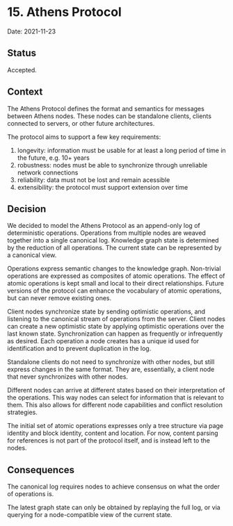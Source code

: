 # 15. Athens Protocol

Date: 2021-11-23


## Status

Accepted.


## Context

The Athens Protocol defines the format and semantics for messages between Athens nodes.
These nodes can be standalone clients, clients connected to servers, or other future architectures.

The protocol aims to support a few key requirements:
  1. longevity: information must be usable for at least a long period of time in the future, e.g. 10+ years
  2. robustness: nodes must be able to synchronize through unreliable network connections
  3. reliability: data must not be lost and remain acessible
  4. extensibility: the protocol must support extension over time


## Decision

We decided to model the Athens Protocol as an append-only log of deterministic operations.
Operations from multiple nodes are weaved together into a single canonical log.
Knowledge graph state is determined by the reduction of all operations.
The current state can be represented by a canonical view.

Operations express semantic changes to the knowledge graph.
Non-trivial operations are expressed as composites of atomic operations.
The effect of atomic operations is kept small and local to their direct relationships.
Future versions of the protocol can enhance the vocabulary of atomic operations, but can never remove existing ones.

Client nodes synchronize state by sending optimistic operations, and listening to the canonical stream of operations from the server.
Client nodes can create a new optimistic state by applying optimistic operations over the last known state.
Synchronization can happen as frequently or infrequently as desired.
Each operation a node creates has a unique id used for identification and to prevent duplication in the log.

Standalone clients do not need to synchronize with other nodes, but still express changes in the same format.
They are, essentially, a client node that never synchronizes with other nodes.

Different nodes can arrive at different states based on their interpretation of the operations.
This way nodes can select for information that is relevant to them.
This also allows for different node capabilities and conflict resolution strategies.

The initial set of atomic operations expresses only a tree structure via page identity and block identity, content and location.
For now, content parsing for references is not part of the protocol itself, and is instead left to the nodes.


## Consequences

The canonical log requires nodes to achieve consensus on what the order of operations is.

The latest graph state can only be obtained by replaying the full log, or via querying for a node-compatible view of the current state.

